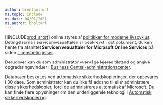 ```yaml
---
author: brentholtorf
ms.topic: include
ms.date: 04/01/2021
ms.author: bholtorf
---
```

[!INCLUDE[prod_short](prod_short.md)] online styres af [politikken for moderne livscyklus](https://support.microsoft.com/help/30881/modern-lifecycle-policy). Betingelserne i serviceniveauaftalen er beskrevet i det dokument, du kan hente fra afsnittet **Serviceniveauaftaler for Microsoft Online Services** på siden [Licensbetingelser](https://www.microsoft.com/licensing/product-licensing/products).  

Derudover kan du som administrator overvåge lejeres tilstand og angive opgraderingsvinduer i [Business Central-administrationscenter](/dynamics365/business-central/dev-itpro/administration/tenant-admin-center).  

Databaser beskyttes ved automatiske sikkerhedskopieringer, der opbevares i 30 dage. Som administrator kan du ikke få adgang til eller administrere disse sikkerhedskopier, fordi de administreres automatisk af Microsoft. Du kan finde flere oplysninger om den underliggende teknologi i [Automatisk sikkerhedskopiering](/azure/sql-database/sql-database-automated-backups).  
